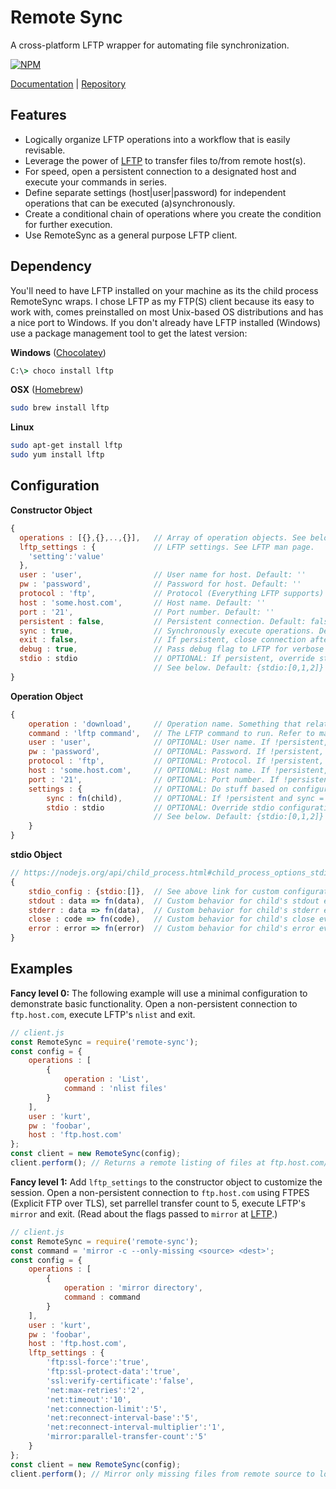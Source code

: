 # Remote Sync

A cross-platform LFTP wrapper for automating file synchronization.

[![NPM](https://nodei.co/npm/remote-sync.png)](https://nodei.co/npm/remote-sync/)

[Documentation](http://kurtlocker.github.io/remote-sync) | [Repository](https://github.com/kurtlocker/remote-sync)

## Features
- Logically organize LFTP operations into a workflow that is easily revisable.
- Leverage the power of [LFTP](http://lftp.yar.ru/lftp-man.html) to transfer files to/from remote host(s).
- For speed, open a persistent connection to a designated host and execute your commands in series.
- Define separate settings (host|user|password) for independent operations that can be executed (a)synchronously.
- Create a conditional chain of operations where you create the condition for further execution.
- Use RemoteSync as a general purpose LFTP client.

## Dependency
You'll need to have LFTP installed on your machine as its the child process RemoteSync wraps. I chose LFTP as my FTP(S) client because its easy to work with, comes preinstalled on most Unix-based OS distributions and has a nice port to Windows. If you don't already have LFTP installed (Windows) use a package management tool to get the latest version:

**Windows** ([Chocolatey](https://chocolatey.org/))
```cmd
C:\> choco install lftp
```
**OSX** ([Homebrew](http://brew.sh/))
```bash
sudo brew install lftp
```
**Linux**
```bash
sudo apt-get install lftp
sudo yum install lftp
```
## Configuration
**Constructor Object**
```js
{
  operations : [{},{},..,{}],   // Array of operation objects. See below. 
  lftp_settings : {             // LFTP settings. See LFTP man page.
    'setting':'value'
  },
  user : 'user',                // User name for host. Default: ''
  pw : 'password',              // Password for host. Default: ''
  protocol : 'ftp',             // Protocol (Everything LFTP supports) Default: ftp
  host : 'some.host.com',       // Host name. Default: ''
  port : '21',                  // Port number. Default: ''
  persistent : false,           // Persistent connection. Default: false
  sync : true,                  // Synchronously execute operations. Default: false
  exit : false,                 // If persistent, close connection after operations finish. Default: false
  debug : true,                 // Pass debug flag to LFTP for verbose logging. Default: false
  stdio : stdio                 // OPTIONAL: If persistent, override stdio configuration of child process 
                                // See below. Default: {stdio:[0,1,2]}
}
```
**Operation Object**
```js
{
    operation : 'download',     // Operation name. Something that relates to the command.
    command : 'lftp command',   // The LFTP command to run. Refer to man page.
    user : 'user',              // OPTIONAL: User name. If !persistent, overrides constructor value.
    pw : 'password',            // OPTIONAL: Password. If !persistent, overrides constructor value.
    protocol : 'ftp',           // OPTIONAL: Protocol. If !persistent, overrides constructor value.
    host : 'some.host.com',     // OPTIONAL: Host name. If !persistent, overrides constructor value.
    port : '21',                // OPTIONAL: Port number. If !persistent, overrides constructor value.
    settings : {                // OPTIONAL: Do stuff based on configuration.
        sync : fn(child),       // OPTIONAL: If !persistent and sync = true, call fn(child) on finish.
        stdio : stdio           // OPTIONAL: Override stdio configuration of child process
                                // See below. Default: {stdio:[0,1,2]}
    }
}
```
**stdio Object**
```js
// https://nodejs.org/api/child_process.html#child_process_options_stdio
{
    stdio_config : {stdio:[]},  // See above link for custom configuration.
    stdout : data => fn(data),  // Custom behavior for child's stdout event.
    stderr : data => fn(data),  // Custom behavior for child's stderr event.
    close : code => fn(code),   // Custom behavior for child's close event.
    error : error => fn(error)  // Custom behavior for child's error event.
}
```
## Examples
**Fancy level 0:** The following example will use a minimal configuration to demonstrate basic functionality. Open a non-persistent connection to `ftp.host.com`, execute LFTP's `nlist` and exit.
```js
// client.js
const RemoteSync = require('remote-sync');
const config = {
    operations : [
        {
            operation : 'List',
            command : 'nlist files'
        }
    ],
    user : 'kurt',
    pw : 'foobar',
    host : 'ftp.host.com'
};
const client = new RemoteSync(config);
client.perform(); // Returns a remote listing of files at ftp.host.com/files/
```
**Fancy level 1:** Add `lftp_settings` to the constructor object to customize the session. Open a non-persistent connection to `ftp.host.com` using FTPES (Explicit FTP over TLS), set parrellel transfer count to 5, execute LFTP's `mirror` and exit. (Read about the flags passed to `mirror` at [LFTP](http://lftp.yar.ru/lftp-man.html).)
```js
// client.js
const RemoteSync = require('remote-sync');
const command = 'mirror -c --only-missing <source> <dest>';
const config = {
    operations : [
        {
            operation : 'mirror directory',
            command : command
        }
    ],
    user : 'kurt',
    pw : 'foobar',
    host : 'ftp.host.com',
    lftp_settings : {
        'ftp:ssl-force':'true',
        'ftp:ssl-protect-data':'true',
        'ssl:verify-certificate':'false',
        'net:max-retries':'2',
        'net:timeout':'10',
        'net:connection-limit':'5',
        'net:reconnect-interval-base':'5',
        'net:reconnect-interval-multiplier':'1',
        'mirror:parallel-transfer-count':'5'
    }
};
const client = new RemoteSync(config);
client.perform(); // Mirror only missing files from remote source to local disk.
```
